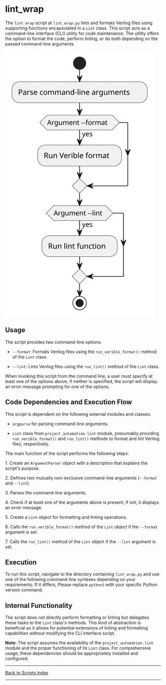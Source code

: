 # lint_wrap

The `lint_wrap` script at `lint_wrap.py` lints and formats Verilog files using supporting functions encapsulated in a `Lint` class. This script acts as a command-line interface (CLI) utility for code maintenance. The utility offers the option to format the code, perform linting, or do both depending on the passed command-line arguments.

![Lint Wrap UML](../../images_scripts_uml/bin_lint_wrap.svg)

## Usage

The script provides two command-line options:

- `--format`: Formats Verilog files using the `run_verible_format()` method of the `Lint` class.

- `--lint`: Lints Verilog files using the `run_lint()` method of the `Lint` class.

When invoking this script from the command line, a user must specify at least one of the options above; if neither is specified, the script will display an error message prompting for one of the options.

## Code Dependencies and Execution Flow

This script is dependent on the following external modules and classes:

- `argparse` for parsing command-line arguments.

- `Lint` class from `project_automation.lint` module, presumably providing `run_verible_format()` and `run_lint()` methods to format and lint Verilog files, respectively.

The main function of the script performs the following steps:

1\. Create an `ArgumentParser` object with a description that explains the script's purpose.

2\. Defines two mutually non-exclusive command-line arguments (`--format` and `--lint`).

3\. Parses the command-line arguments.

4\. Check if at least one of the arguments above is present; if not, it displays an error message.

5\. Create a `Lint` object for formatting and linting operations.

6\. Calls the `run_verible_format()` method of the `Lint` object if the `--format` argument is set.

7\. Calls the `run_lint()` method of the `Lint` object if the `--lint` argument is set.

## Execution

To run this script, navigate to the directory containing `lint_wrap.py` and use one of the following command-line syntaxes depending on your requirements:
If it differs, Please replace `python3` with your specific Python version command.

## Internal Functionality

The script does not directly perform formatting or linting but delegates these tasks to the `Lint` class's methods. This kind of abstraction is beneficial as it allows for potential extensions of linting and formatting capabilities without modifying the CLI interface script.

**Note:** The script assumes the availability of the `project_automation.lint` module and the proper functioning of its `Lint` class. For comprehensive usage, these dependencies should be appropriately installed and configured.

---

[Back to Scripts Index](index.md)

---

